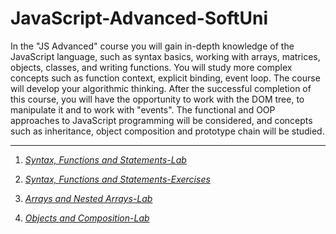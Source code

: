 # JavaScript-Advanced-SoftUni
In the "JS Advanced" course you will gain in-depth knowledge of the JavaScript language, such as syntax basics, working with arrays, matrices, objects, classes, and writing functions. You will study more complex concepts such as function context, explicit binding, event loop. The course will develop your algorithmic thinking. After the successful completion of this course, you will have the opportunity to work with the DOM tree, to manipulate it and to work with "events". The functional and OOP approaches to JavaScript programming will be considered, and concepts such as inheritance, object composition and prototype chain will be studied.

-------------------------------------------------------------------------------------------------------------------------------------------------------------------------


1. [*Syntax, Functions and Statements-Lab*](https://github.com/calisthenicsGuy/JavaScript-Advanced-SoftUni/tree/main/1.%20Syntax%2C%20Functions%20and%20Statements-Lab)

2. [*Syntax, Functions and Statements-Exercises*](https://github.com/calisthenicsGuy/JavaScript-Advanced-SoftUni/tree/main/2.%20Syntax%2C%20Functions%20and%20Statements-Exercises)

3. [*Arrays and Nested Arrays-Lab*](https://github.com/calisthenicsGuy/JavaScript-Advanced-SoftUni/tree/main/3.%20Arrays%20and%20Nested%20Arrays-Lab)

4. [*Objects and Composition-Lab*](https://github.com/calisthenicsGuy/JavaScript-Advanced-SoftUni/tree/main/4.%20Objects%20and%20Composition-Lab)

